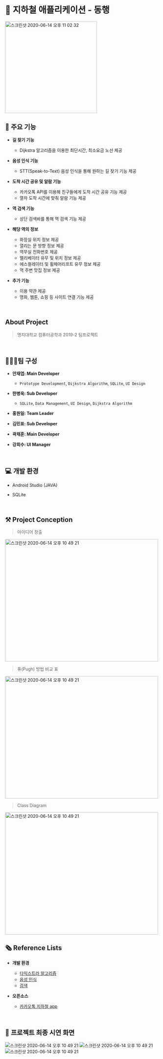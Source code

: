 # 🤔 지하철 애플리케이션 - 동행 

<img width="300" alt="스크린샷 2020-06-14 오후 11 02 32" src="https://user-images.githubusercontent.com/55496667/126437972-cca40656-39cf-4f00-a035-520894dbf7be.png">

## 📝 주요 기능
* **길 찾기 기능**
  * Dijkstra 알고리즘을 이용한 최단시간, 최소요금 노선 제공

* **음성 인식 기능**
  * STT(Speak-to-Text) 음성 인식을 통해 원하는 길 찾기 기능 제공

* **도착 시간 공유 및 알람 기능**
  * 카카오톡 API를 이용해 친구들에게 도착 시간 공유 기능 제공
  * 열차 도착 시간에 맞춰 알람 기능 제공

* **역 검색 기능**
  * 상단 검색바를 통해 역 검색 기능 제공
 
* **해당 역의 정보**
  * 화장실 위치 정보 제공
  * 열리는 문 방향 정보 제공
  * 역무실 전화번호 제공
  * 엘리베이터 유무 및 위치 정보 제공
  * 에스컬레이터 및 휠체어리프트 유무 정보 제공
  * 역 주변 맛집 정보 제공

* **추가 기능**
  * 이용 약관 제공 
  * 영화, 웹툰, 쇼핑 등 사이트 연결 기능 제공

<br/>

## About Project

> 명지대학교 컴퓨터공학과 2019-2 팀프로젝트
<br/>

## ️🙋🏻‍♂️팀 구성

  * **안재엽: Main Developer**

    * `Prototype Development`, `Dijkstra Algorithm`, `SQLite`, `UI Design`

  * **한병욱: Sub Developer**

    * `SQLite`, `Data Management`, `UI Design`, `Dijkstra Algorithm`

  * **홍원일: Team Leader**

  * **김민표: Sub Developer**
  
  * **곽채훈: Main Developer**

  * **강희수: UI Manager**

<br/>

## 💻 개발 환경
* Android Studio (JAVA)

* SQLite


<br/>

## ⚒   Project Conception

> 아이디어 창출
<img width="500" height="400" alt="스크린샷 2020-06-14 오후 10 49 21" src="https://user-images.githubusercontent.com/55496667/126448564-eb834bcc-b3b1-441f-bbaf-b7b6a577a914.png">

> 퓨(Pugh) 방법 비교 표
<img width="500" height="400" alt="스크린샷 2020-06-14 오후 10 49 21" src="https://user-images.githubusercontent.com/55496667/126448730-b1504d3c-f52b-4477-b5d4-d11b296cfaa2.png">

> Class Diagram
<img width="500" height="400" alt="스크린샷 2020-06-14 오후 10 49 21" src="https://user-images.githubusercontent.com/55496667/126448757-90db80e4-406a-4030-b222-a2dfcf4a5d6e.png">

<br/>

 ## 🗞  Reference Lists
  - **개발 환경**
    - [다익스트라 알고리즘](https://blog.naver.com/PostView.naver?blogId=ndb796&logNo=221234424646&redirect=Dlog&widgetTypeCall=true&directAccess=false)
    - [음성 인식](https://vvh-avv.tistory.com/148)
    - [검색](https://salix97.tistory.com/231)

  - **오픈소스**
    - [카카오톡 지하철 app](https://www.kakaocorp.com/service/KakaoMetro?lang=ko)


<br/>  

## 📱 프로젝트 최종 시연 화면
<img alt="스크린샷 2020-06-14 오후 10 49 21" src="https://user-images.githubusercontent.com/55496667/126452469-6820f8c8-6aee-4421-8ad7-1157f41d1946.png">       <img alt="스크린샷 2020-06-14 오후 10 49 21" src="https://user-images.githubusercontent.com/55496667/126452915-626da035-6234-4e48-9915-fda57f02be87.png">      <img  alt="스크린샷 2020-06-14 오후 10 49 21" src="https://user-images.githubusercontent.com/55496667/126452490-fe9f4961-53e9-49b7-abb6-387a5850679e.png">
